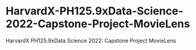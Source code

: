 # HarvardX-PH125.9xData-Science-2022-Capstone-Project-MovieLens
HarvardX PH125.9xData Science 2022: Capstone Project MovieLens
